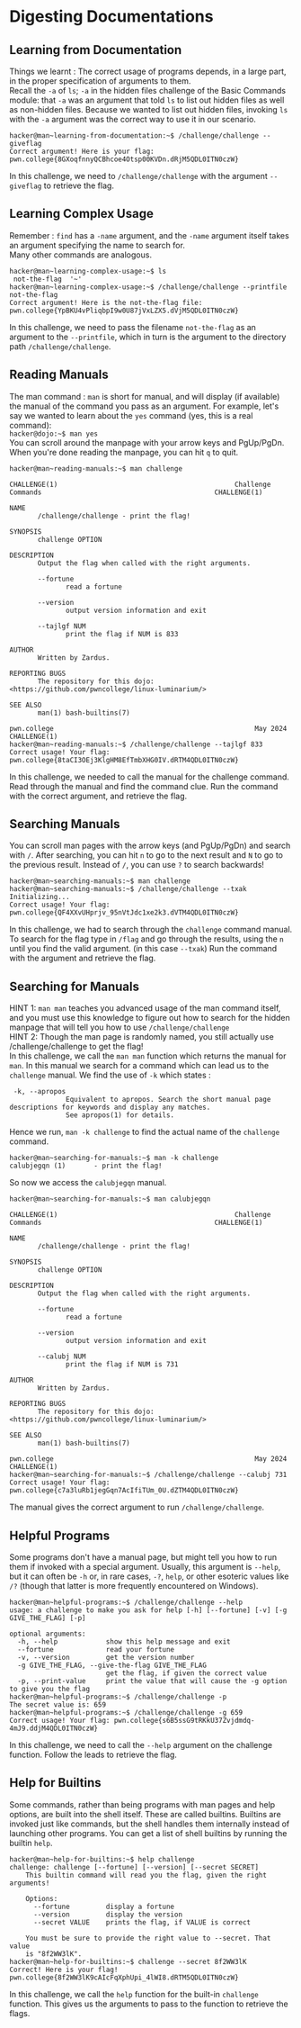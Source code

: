# Digesting Documentations

## Learning from Documentation

Things we learnt : The correct usage of programs depends, in a large part, in the proper specification of arguments to them.
<br>
Recall the `-a` of `ls`; `-a` in the hidden files challenge of the Basic Commands module: that `-a` was an argument that told `ls` to list out hidden files as well as non-hidden files.
Because we wanted to list out hidden files, invoking `ls` with the `-a` argument was the correct way to use it in our scenario.

```
hacker@man~learning-from-documentation:~$ /challenge/challenge --giveflag
Correct argument! Here is your flag:
pwn.college{8GXoqfnnyQCBhcoe4Otsp00KVDn.dRjM5QDL0ITN0czW}
```

In this challenge, we need to `/challenge/challenge` with the argument `--giveflag` to retrieve the flag.

## Learning Complex Usage

Remember : `find` has a `-name` argument, 
and the `-name` argument itself takes an argument specifying the name to search for.
<br>
Many other commands are analogous.

```
hacker@man~learning-complex-usage:~$ ls
 not-the-flag  '~'
hacker@man~learning-complex-usage:~$ /challenge/challenge --printfile not-the-flag
Correct argument! Here is the not-the-flag file:
pwn.college{YpBKU4vPliqbpI9w0U87jVxLZX5.dVjM5QDL0ITN0czW}
```

In this challenge, we need to pass the filename `not-the-flag` as an argument to the `--printfile`, 
which in turn is the argument to the directory path `/challenge/challenge`.

## Reading Manuals

The man command : `man` is short for manual, 
and will display (if available) the manual of the command you pass as an argument.
For example, let's say we wanted to learn about the `yes` command (yes, this is a real command):
<br>
`hacker@dojo:~$ man yes`
<br>
You can scroll around the manpage with your arrow keys and PgUp/PgDn.
When you're done reading the manpage, you can hit `q` to quit.

```
hacker@man~reading-manuals:~$ man challenge

CHALLENGE(1)                                            Challenge Commands                                           CHALLENGE(1)

NAME
       /challenge/challenge - print the flag!

SYNOPSIS
       challenge OPTION

DESCRIPTION
       Output the flag when called with the right arguments.

       --fortune
              read a fortune

       --version
              output version information and exit

       --tajlgf NUM
              print the flag if NUM is 833

AUTHOR
       Written by Zardus.

REPORTING BUGS
       The repository for this dojo: <https://github.com/pwncollege/linux-luminarium/>

SEE ALSO
       man(1) bash-builtins(7)

pwn.college                                                  May 2024                                                CHALLENGE(1)
hacker@man~reading-manuals:~$ /challenge/challenge --tajlgf 833
Correct usage! Your flag: pwn.college{8taCI3OEj3KlgHM8EfTmbXHG0IV.dRTM4QDL0ITN0czW}
```

In this challenge, we needed to call the manual for the challenge command.
Read through the manual and find the command clue.
Run the command with the correct argument, and retrieve the flag.

## Searching Manuals

You can scroll man pages with the arrow keys (and PgUp/PgDn) and search with `/`.
After searching, you can hit `n` to go to the next result and `N` to go to the previous result.
Instead of `/`, you can use `?` to search backwards!

```
hacker@man~searching-manuals:~$ man challenge
hacker@man~searching-manuals:~$ /challenge/challenge --txak
Initializing...
Correct usage! Your flag: pwn.college{QF4XXvUHprjv_95nVtJdc1xe2k3.dVTM4QDL0ITN0czW}
```

In this challenge, we had to search through the `challenge` command manual.
To search for the flag type in `/flag` and go through the results, 
using the `n` until you find the valid argument. 
(in this case `--txak`) 
Run the command with the argument and retrieve the flag.

## Searching for Manuals

HINT 1: `man man` teaches you advanced usage of the man command itself, and you must use this knowledge to figure out how to search for the hidden manpage that will tell you how to use `/challenge/challenge`
<br>
HINT 2: Though the man page is randomly named, you still actually use /challenge/challenge to get the flag!
<br>
In this challenge, we call the `man man` function which returns the manual for `man`.
In this manual we search for a command which can lead us to the `challenge` manual.
We find the use of `-k` which states : 
```
 -k, --apropos
              Equivalent to apropos. Search the short manual page descriptions for keywords and display any matches.
              See apropos(1) for details.
```
Hence we run, `man -k challenge` to find the actual name of the `challenge` command.
```
hacker@man~searching-for-manuals:~$ man -k challenge
calubjegqn (1)       - print the flag!
```
So now we access the `calubjegqn` manual.
```
hacker@man~searching-for-manuals:~$ man calubjegqn

CHALLENGE(1)                                            Challenge Commands                                           CHALLENGE(1)

NAME
       /challenge/challenge - print the flag!

SYNOPSIS
       challenge OPTION

DESCRIPTION
       Output the flag when called with the right arguments.

       --fortune
              read a fortune

       --version
              output version information and exit

       --calubj NUM
              print the flag if NUM is 731

AUTHOR
       Written by Zardus.

REPORTING BUGS
       The repository for this dojo: <https://github.com/pwncollege/linux-luminarium/>

SEE ALSO
       man(1) bash-builtins(7)

pwn.college                                                  May 2024                                                CHALLENGE(1)
hacker@man~searching-for-manuals:~$ /challenge/challenge --calubj 731
Correct usage! Your flag: pwn.college{c7a3luRb1jegGqn7AcIfiTUm_0U.dZTM4QDL0ITN0czW}
```
The manual gives the correct argument to run `/challenge/challenge`.

## Helpful Programs

Some programs don't have a manual page, but might tell you how to run them if invoked with a special argument.
Usually, this argument is `--help`, but it can often be `-h` or, in rare cases, `-?`, `help`,
or other esoteric values like `/?` (though that latter is more frequently encountered on Windows).

```
hacker@man~helpful-programs:~$ /challenge/challenge --help
usage: a challenge to make you ask for help [-h] [--fortune] [-v] [-g GIVE_THE_FLAG] [-p]

optional arguments:
  -h, --help            show this help message and exit
  --fortune             read your fortune
  -v, --version         get the version number
  -g GIVE_THE_FLAG, --give-the-flag GIVE_THE_FLAG
                        get the flag, if given the correct value
  -p, --print-value     print the value that will cause the -g option to give you the flag
hacker@man~helpful-programs:~$ /challenge/challenge -p
The secret value is: 659
hacker@man~helpful-programs:~$ /challenge/challenge -g 659
Correct usage! Your flag: pwn.college{s6B5ssG9tRKkU37Zvjdmdq-4mJ9.ddjM4QDL0ITN0czW}
```

In this challenge, we need to call the `--help` argument on the challenge function.
Follow the leads to retrieve the flag.

## Help for Builtins

Some commands, rather than being programs with man pages and help options, are built into the shell itself.
These are called builtins.
Builtins are invoked just like commands, but the shell handles them internally instead of launching other programs.
You can get a list of shell builtins by running the builtin `help`.

```
hacker@man~help-for-builtins:~$ help challenge
challenge: challenge [--fortune] [--version] [--secret SECRET]
    This builtin command will read you the flag, given the right arguments!

    Options:
      --fortune         display a fortune
      --version         display the version
      --secret VALUE    prints the flag, if VALUE is correct

    You must be sure to provide the right value to --secret. That value
    is "8f2WW3lK".
hacker@man~help-for-builtins:~$ challenge --secret 8f2WW3lK
Correct! Here is your flag!
pwn.college{8f2WW3lK9cAIcFqXphUpi_4lWI8.dRTM5QDL0ITN0czW}
```

In this challenge, we call the `help` function for the built-in `challenge` function.
This gives us the arguments to pass to the function to retrieve the flags.
